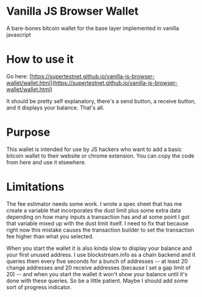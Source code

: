 # Vanilla JS Browser Wallet
A bare-bones bitcoin wallet for the base layer implemented in vanilla javascript

# How to use it
Go here: [https://supertestnet.github.io/vanilla-js-browser-wallet/wallet.html](https://supertestnet.github.io/vanilla-js-browser-wallet/wallet.html)

It should be pretty self explanatory, there's a send button, a receive button, and it displays your balance. That's all.

# Purpose
This wallet is intended for use by JS hackers who want to add a basic bitcoin wallet to their website or chrome extension. You can copy the code from here and use it elsewhere.

# Limitations

The fee estimator needs some work. I wrote a spec sheet that has me create a variable that incorporates the dust limit plus some extra data depending on how many inputs a transaction has and at some point I got that variable mixed up with the dust limit itself. I need to fix that because right now this mistake causes the transaction builder to set the transaction fee higher than what you selected.

When you start the wallet it is also kinda slow to display your balance and your first unused address. I use blockstream.info as a chain backend and it queries them every five seconds for a bunch of addresses -- at least 20 change addresses and 20 receive addresses (because I set a gap limit of 20) -- and when you start the wallet it won't show your balance until it's done with these queries. So be a little patient. Maybe I should add some sort of progress indicator.
